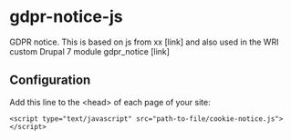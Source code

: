 # gdpr-notice-js
GDPR notice. This is based on js from xx [link] and also used in the WRI custom Drupal 7 module gdpr_notice [link]

## Configuration 

Add this line to the \<head\> of each page of your site:

```<script type="text/javascript" src="path-to-file/cookie-notice.js"></script>```

